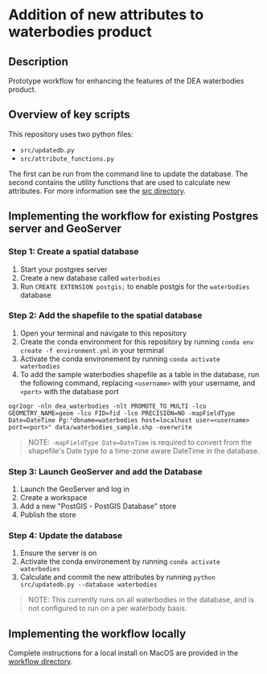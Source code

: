 # Addition of new attributes to waterbodies product

## Description
Prototype workflow for enhancing the features of the DEA waterbodies product.

## Overview of key scripts

This repository uses two python files:

* `src/updatedb.py`
* `src/attribute_functions.py`

The first can be run from the command line to update the database. The second contains the utility functions that are used to calculate new attributes. For more information see the [src directory](src/README.md).

## Implementing the workflow for existing Postgres server and GeoServer

### Step 1: Create a spatial database
1. Start your postgres server
2. Create a new database called `waterbodies`
3. Run `CREATE EXTENSION postgis;` to enable postgis for the `waterbodies` database

### Step 2: Add the shapefile to the spatial database
1. Open your terminal and navigate to this repository
2. Create the conda environment for this repository by running `conda env create -f environment.yml` in your terminal
3. Activate the conda environement by running `conda activate waterbodies`
4. To add the sample waterbodies shapefile as a table in the database, run the following command, replacing `<username>` with your username, and `<port>` with the database port

```
ogr2ogr -nln dea_waterbodies -nlt PROMOTE_TO_MULTI -lco GEOMETRY_NAME=geom -lco FID=fid -lco PRECISION=NO -mapFieldType Date=DateTime Pg:"dbname=waterbodies host=localhost user=<username> port=<port>" data/waterbodies_sample.shp -overwrite
```

> NOTE: `-mapFieldType Date=DateTime` is required to convert from the shapefile's Date type to a time-zone aware DateTime in the database.

### Step 3: Launch GeoServer and add the Database
1. Launch the GeoServer and log in
2. Create a workspace
3. Add a new "PostGIS - PostGIS Database" store
4. Publish the store

### Step 4: Update the database
1. Ensure the server is on
2. Activate the conda environement by running `conda activate waterbodies`
3. Calculate and commit the new attributes by running `python src/updatedb.py --database waterbodies`

> NOTE: This currently runs on all waterbodies in the database, and is not configured to run on a per waterbody basis.

## Implementing the workflow locally
Complete instructions for a local install on MacOS are provided in the [workflow directory](workflow/README.md).